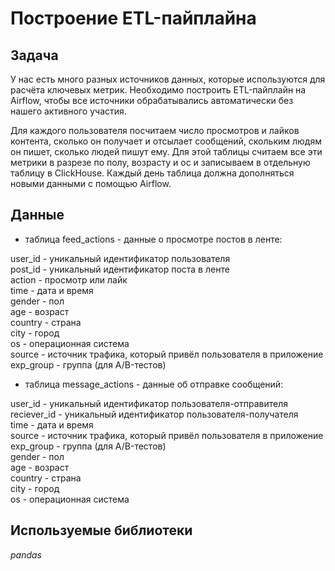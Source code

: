 # Построение ETL-пайплайна

## Задача

У нас есть много разных источников данных, которые используются для расчёта ключевых метрик. Необходимо построить ETL-пайплайн на Airflow, чтобы все источники обрабатывались автоматически без нашего активного участия.

Для каждого пользователя посчитаем число просмотров и лайков контента, сколько он получает и отсылает сообщений, скольким людям он пишет, сколько людей пишут ему. Для этой таблицы считаем все эти метрики в разрезе по полу, возрасту и ос и записываем в отдельную таблицу в ClickHouse. Каждый день таблица должна дополняться новыми данными с помощью Airflow. 

## Данные

- таблица feed_actions - данные о просмотре постов в ленте:

user_id - уникальный идентификатор пользователя  
post_id - уникальный идентификатор поста в ленте  
action - просмотр или лайк  
time - дата и время  
gender - пол  
age - возраст  
country - страна  
city - город  
os - операционная система  
source - источник трафика, который привёл пользователя в приложение  
exp_group - группа (для A/B-тестов)  

- таблица message_actions - данные об отправке сообщений:

user_id - уникальный идентификатор пользователя-отправителя  
reciever_id - уникальный идентификатор пользователя-получателя  
time - дата и время  
source - источник трафика, который привёл пользователя в приложение  
exp_group - группа (для A/B-тестов)  
gender - пол  
age - возраст  
country - страна  
city - город  
os - операционная система  

## Используемые библиотеки

*pandas*
